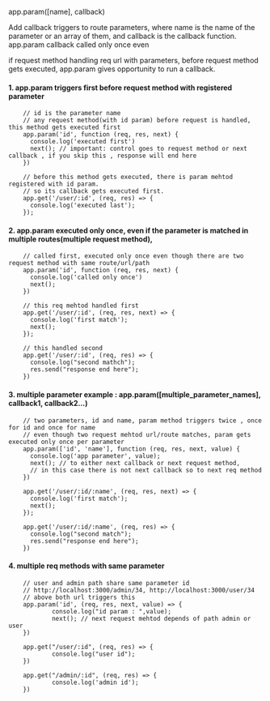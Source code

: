 
app.param([name], callback)

Add callback triggers to route parameters, where name is the name of the parameter or an array of them, and callback is the callback function.
app.param callback called only once even 


if request method handling req url with parameters, before request method gets executed, app.param gives opportunity to run a callback.



#### 1. app.param triggers first before request method with registered parameter

        // id is the parameter name
        // any request method(with id param) before request is handled, this method gets executed first  
        app.param('id', function (req, res, next) {
          console.log('executed first')
          next(); // important: control goes to request method or next callback , if you skip this , response will end here
        })

        // before this method gets executed, there is param mehtod registered with id param. 
        // so its callback gets executed first.
        app.get('/user/:id', (req, res) => {
          console.log('executed last');
        });


#### 2. app.param executed only once, even if the parameter is matched in multiple routes(multiple request method),

        // called first, executed only once even though there are two request method with same route/url/path
        app.param('id', function (req, res, next) {
          console.log('called only once')
          next();
        })

        // this req mehtod handled first
        app.get('/user/:id', (req, res, next) => {
          console.log('first match');
          next();
        });

        // this handled second
        app.get('/user/:id', (req, res) => {
          console.log("second mathch");
          res.send("response end here");
        })


#### 3. multiple parameter example : app.param([multiple_parameter_names], callback1, callback2...) 

        // two parameters, id and name, param method triggers twice , once for id and once for name
        // even though two request mehtod url/route matches, param gets executed only once per parameter
        app.param(['id', 'name'], function (req, res, next, value) {
          console.log('app parameter', value);
          next(); // to either next callback or next request method, 
          // in this case there is not next callback so to next req method
        })

        app.get('/user/:id/:name', (req, res, next) => {
          console.log('first match');
          next();
        });

        app.get('/user/:id/:name', (req, res) => {
          console.log("second match");
          res.send("response end here");
        })
        
#### 4. multiple req methods with same parameter

        // user and admin path share same parameter id
        // http://localhost:3000/admin/34, http://localhost:3000/user/34
        // above both url triggers this 
        app.param('id', (req, res, next, value) => {
                console.log("id param : ",value);
                next(); // next request mehtod depends of path admin or user
        })

        app.get("/user/:id", (req, res) => {
                console.log("user id");
        })

        app.get("/admin/:id", (req, res) => {
                console.log('admin id');
        })

